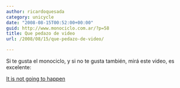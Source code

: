 ```yaml
---
author: ricardoquesada
category: unicycle
date: "2008-08-15T00:52:00+00:00"
guid: http://www.monociclo.com.ar/?p=58
title: Que pedazo de video
url: /2008/08/15/que-pedazo-de-video/

---
```


Si te gusta el monociclo, y si no te gusta también, mirá este video, es
excelente:  

[It is not going to happen](http://vids.worldofk.com/koxxone/it_is_not/K1_It_is_not_160Mo.wmv)
